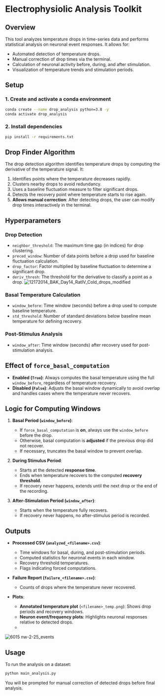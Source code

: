 # Electrophysiolic Analysis Toolkit

## Overview
This tool analyzes temperature drops in time-series data and performs statistical analysis on neuronal event responses. It allows for:
- Automated detection of temperature drops.
- Manual correction of drop times via the terminal.
- Calculation of neuronal activity before, during, and after stimulation.
- Visualization of temperature trends and stimulation periods.

## Setup
### 1. Create and activate a conda environment
```bash
conda create --name drop_analysis python=3.8 -y
conda activate drop_analysis
```

### 2. Install dependencies
```bash
pip install -r requirements.txt
```

## Drop Finder Algorithm
The drop detection algorithm identifies temperature drops by computing the derivative of the temperature signal. It:
1. Identifies points where the temperature decreases rapidly.
2. Clusters nearby drops to avoid redundancy.
3. Uses a baseline fluctuation measure to filter significant drops.
4. Detects the recovery point where temperature starts to rise again.
5. **Allows manual correction**: After detecting drops, the user can modify drop times interactively in the terminal.

## Hyperparameters
### Drop Detection
- `neighbor_threshold`: The maximum time gap (in indices) for drop clustering.
- `preced_window`: Number of data points before a drop used for baseline fluctuation calculation.
- `drop_factor`: Factor multiplied by baseline fluctuation to determine a significant drop.
- `deriv_thresh`: The threshold for the derivative to classify a point as a drop.
![12172014_BAK_Day14_RatIV_Cold_drops_modified](https://github.com/user-attachments/assets/886452d1-1c0a-4cc0-a6e0-8a59cdf4abd6)

### Basal Temperature Calculation
- `window_before`: Time window (seconds) before a drop used to compute baseline temperature.
- `std_threshold`: Number of standard deviations below baseline mean temperature for defining recovery.

### Post-Stimulus Analysis
- `window_after`: Time window (seconds) after recovery used for post-stimulation analysis.

## Effect of `force_basal_computation`
- **Enabled (`True`)**: Always computes the basal temperature using the full `window_before`, regardless of temperature recovery.
- **Disabled (`False`)**: Adjusts the basal window dynamically to avoid overlap and handles cases where the temperature never recovers.

## Logic for Computing Windows
1. **Basal Period (`window_before`)**:
   - If `force_basal_computation` is **on**, always use the `window_before` before the drop.
   - Otherwise, basal computation is **adjusted** if the previous drop did not recover.
   - If necessary, truncates the basal window to prevent overlap.

2. **During Stimulus Period**:
   - Starts at the detected **response time**.
   - Ends when temperature recovers to the computed **recovery threshold**.
   - If recovery never happens, extends until the next drop or the end of the recording.

3. **After-Stimulation Period (`window_after`)**:
   - Starts when the temperature fully recovers.
   - If recovery never happens, no after-stimulus period is recorded.

## Outputs
- **Processed CSV (`analyzed_<filename>.csv`)**: 
  - Time windows for basal, during, and post-stimulation periods.
  - Computed statistics for neuronal events in each window.
  - Recovery threshold temperatures.
  - Flags indicating forced computations.

- **Failure Report (`failure_<filename>.csv`)**:
  - Counts of drops where the temperature never recovered.

- **Plots**:
  - **Annotated temperature plot** (`<filename>_temp.png`): Shows drop periods and recovery windows.
  - **Neuron event/frequency plots**: Highlights neuronal responses relative to detected drops.
  - 
![6015 nw-2-25_events](https://github.com/user-attachments/assets/a962cf2d-b806-406c-b1d1-42f085a73e7d)

## Usage
To run the analysis on a dataset:
```bash
python main_analysis.py
```
You will be prompted for manual correction of detected drops before final analysis.

